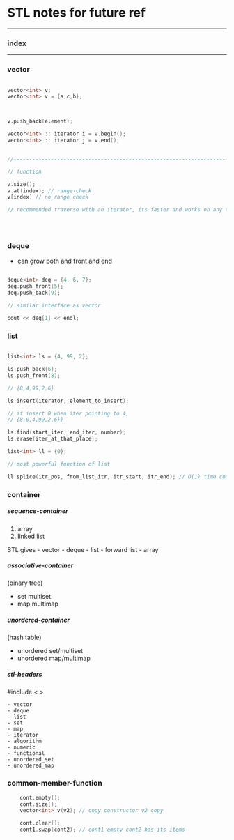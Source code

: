 # STL notes for future ref

--------------------------------------------------------------------------------

### index






--------------------------------------------------------------------------------


### vector

```cpp

vector<int> v;
vector<int> v = {a,c,b};



v.push_back(element);

vector<int> :: iterator i = v.begin();
vector<int> :: iterator j = v.end();


//-------------------------------------------------------------------------------- 

// function

v.size();
v.at(index); // range-check
v[index] // no range check

// recommended traverse with an iterator, its faster and works on any container





```

### deque

- can grow both and front and end

```cpp

deque<int> deq = {4, 6, 7};
deq.push_front(5);
deq.push_back(9);

// similar interface as vector

cout << deq[1] << endl;

```

### list

```cpp

list<int> ls = {4, 99, 2};

ls.push_back(6);
ls.push_front(8);

// {8,4,99,2,6}

ls.insert(iterator, element_to_insert);

// if insert 0 when iter pointing to 4,
// {8,0,4,99,2,6}}

ls.find(start_iter, end_iter, number);
ls.erase(iter_at_that_place);

list<int> ll = {0};

// most powerful function of list

ll.splice(itr_pos, from_list_itr, itr_start, itr_end); // O(1) time complexity


```


### container


##### sequence-container

1. array
2. linked list

STL gives 
    - vector
    - deque
    - list
    - forward list
    - array

##### associative-container
(binary tree)

- set multiset
- map multimap

##### unordered-container
(hash table)

- unordered set/multiset
- unordered map/multimap


##### stl-headers
 
#include <  >

    - vector
    - deque
    - list
    - set
    - map
    - iterator
    - algorithm
    - numeric
    - functional
    - unordered_set
    - unordered_map

### common-member-function

```cpp
    cont.empty();
    cont.size();
    vector<int> v(v2); // copy constructor v2 copy

    cont.clear();
    cont1.swap(cont2); // cont1 empty cont2 has its items




















































